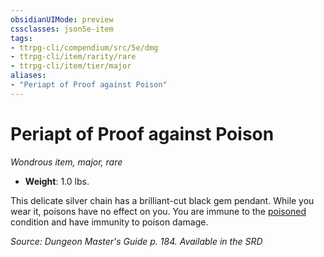 ```yaml
---
obsidianUIMode: preview
cssclasses: json5e-item
tags:
- ttrpg-cli/compendium/src/5e/dmg
- ttrpg-cli/item/rarity/rare
- ttrpg-cli/item/tier/major
aliases: 
- "Periapt of Proof against Poison"
---
```

# Periapt of Proof against Poison
*Wondrous item, major, rare*  


- **Weight**: 1.0 lbs.

This delicate silver chain has a brilliant-cut black gem pendant. While you wear it, poisons have no effect on you. You are immune to the [poisoned](/3-Mechanics/CLI/Rules/conditions.md#Poisoned) condition and have immunity to poison damage.

*Source: Dungeon Master's Guide p. 184. Available in the <span title='Systems Reference Document (5.1)'>SRD</span>*